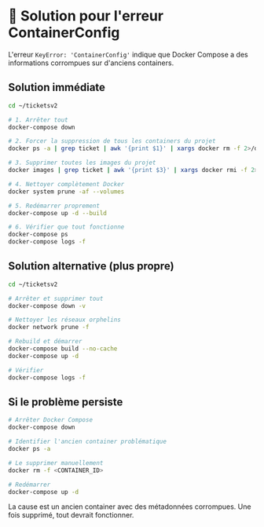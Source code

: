 # 🔧 Solution pour l'erreur ContainerConfig

L'erreur `KeyError: 'ContainerConfig'` indique que Docker Compose a des informations corrompues sur d'anciens containers.

## Solution immédiate

```bash
cd ~/ticketsv2

# 1. Arrêter tout
docker-compose down

# 2. Forcer la suppression de tous les containers du projet
docker ps -a | grep ticket | awk '{print $1}' | xargs docker rm -f 2>/dev/null || true

# 3. Supprimer toutes les images du projet
docker images | grep ticket | awk '{print $3}' | xargs docker rmi -f 2>/dev/null || true

# 4. Nettoyer complètement Docker
docker system prune -af --volumes

# 5. Redémarrer proprement
docker-compose up -d --build

# 6. Vérifier que tout fonctionne
docker-compose ps
docker-compose logs -f
```

## Solution alternative (plus propre)

```bash
cd ~/ticketsv2

# Arrêter et supprimer tout
docker-compose down -v

# Nettoyer les réseaux orphelins
docker network prune -f

# Rebuild et démarrer
docker-compose build --no-cache
docker-compose up -d

# Vérifier
docker-compose logs -f
```

## Si le problème persiste

```bash
# Arrêter Docker Compose
docker-compose down

# Identifier l'ancien container problématique
docker ps -a

# Le supprimer manuellement
docker rm -f <CONTAINER_ID>

# Redémarrer
docker-compose up -d
```

La cause est un ancien container avec des métadonnées corrompues. Une fois supprimé, tout devrait fonctionner.

